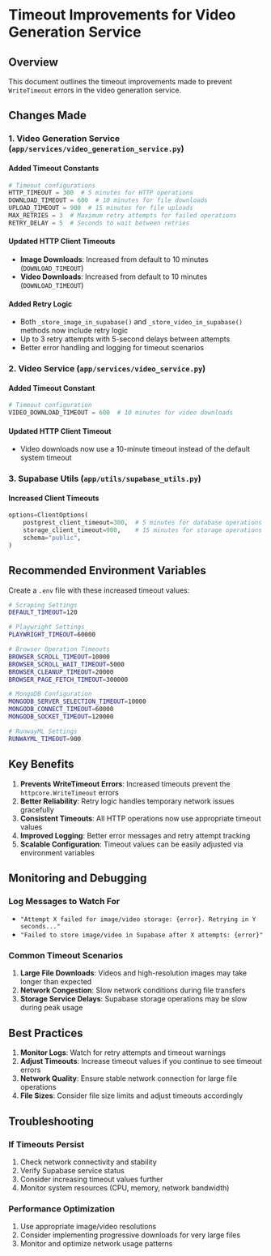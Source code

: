 # Timeout Improvements for Video Generation Service

## Overview
This document outlines the timeout improvements made to prevent `WriteTimeout` errors in the video generation service.

## Changes Made

### 1. Video Generation Service (`app/services/video_generation_service.py`)

#### Added Timeout Constants
```python
# Timeout configurations
HTTP_TIMEOUT = 300  # 5 minutes for HTTP operations
DOWNLOAD_TIMEOUT = 600  # 10 minutes for file downloads
UPLOAD_TIMEOUT = 900  # 15 minutes for file uploads
MAX_RETRIES = 3  # Maximum retry attempts for failed operations
RETRY_DELAY = 5  # Seconds to wait between retries
```

#### Updated HTTP Client Timeouts
- **Image Downloads**: Increased from default to 10 minutes (`DOWNLOAD_TIMEOUT`)
- **Video Downloads**: Increased from default to 10 minutes (`DOWNLOAD_TIMEOUT`)

#### Added Retry Logic
- Both `_store_image_in_supabase()` and `_store_video_in_supabase()` methods now include retry logic
- Up to 3 retry attempts with 5-second delays between attempts
- Better error handling and logging for timeout scenarios

### 2. Video Service (`app/services/video_service.py`)

#### Added Timeout Constant
```python
# Timeout configuration
VIDEO_DOWNLOAD_TIMEOUT = 600  # 10 minutes for video downloads
```

#### Updated HTTP Client Timeout
- Video downloads now use a 10-minute timeout instead of the default system timeout

### 3. Supabase Utils (`app/utils/supabase_utils.py`)

#### Increased Client Timeouts
```python
options=ClientOptions(
    postgrest_client_timeout=300,  # 5 minutes for database operations (was 10s)
    storage_client_timeout=900,    # 15 minutes for storage operations (was 10s)
    schema="public",
)
```

## Recommended Environment Variables

Create a `.env` file with these increased timeout values:

```bash
# Scraping Settings
DEFAULT_TIMEOUT=120

# Playwright Settings
PLAYWRIGHT_TIMEOUT=60000

# Browser Operation Timeouts
BROWSER_SCROLL_TIMEOUT=10000
BROWSER_SCROLL_WAIT_TIMEOUT=5000
BROWSER_CLEANUP_TIMEOUT=20000
BROWSER_PAGE_FETCH_TIMEOUT=300000

# MongoDB Configuration
MONGODB_SERVER_SELECTION_TIMEOUT=10000
MONGODB_CONNECT_TIMEOUT=60000
MONGODB_SOCKET_TIMEOUT=120000

# RunwayML Settings
RUNWAYML_TIMEOUT=900
```

## Key Benefits

1. **Prevents WriteTimeout Errors**: Increased timeouts prevent the `httpcore.WriteTimeout` errors
2. **Better Reliability**: Retry logic handles temporary network issues gracefully
3. **Consistent Timeouts**: All HTTP operations now use appropriate timeout values
4. **Improved Logging**: Better error messages and retry attempt tracking
5. **Scalable Configuration**: Timeout values can be easily adjusted via environment variables

## Monitoring and Debugging

### Log Messages to Watch For
- `"Attempt X failed for image/video storage: {error}. Retrying in Y seconds..."`
- `"Failed to store image/video in Supabase after X attempts: {error}"`

### Common Timeout Scenarios
1. **Large File Downloads**: Videos and high-resolution images may take longer than expected
2. **Network Congestion**: Slow network conditions during file transfers
3. **Storage Service Delays**: Supabase storage operations may be slow during peak usage

## Best Practices

1. **Monitor Logs**: Watch for retry attempts and timeout warnings
2. **Adjust Timeouts**: Increase timeout values if you continue to see timeout errors
3. **Network Quality**: Ensure stable network connection for large file operations
4. **File Sizes**: Consider file size limits and adjust timeouts accordingly

## Troubleshooting

### If Timeouts Persist
1. Check network connectivity and stability
2. Verify Supabase service status
3. Consider increasing timeout values further
4. Monitor system resources (CPU, memory, network bandwidth)

### Performance Optimization
1. Use appropriate image/video resolutions
2. Consider implementing progressive downloads for very large files
3. Monitor and optimize network usage patterns
